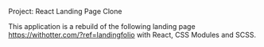 Project: React Landing Page Clone

This application is a rebuild of the following landing page https://withotter.com/?ref=landingfolio with React, CSS Modules and SCSS.
